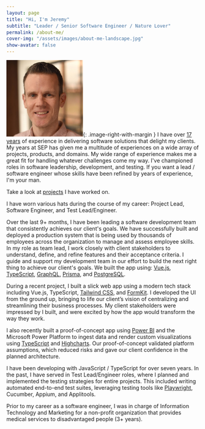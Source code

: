 ```yaml
---
layout: page
title: "Hi, I'm Jeremy"
subtitle: "Leader / Senior Software Engineer / Nature Lover"
permalink: /about-me/
cover-img: "/assets/images/about-me-landscape.jpg"
show-avatar: false
---
```


![Me](/assets/images/avatar-icon.jpg){: .image-right-with-margin } 
I have over [17 years](https://twitter.com/wwwsepcom/status/1631756219395321856?s=46) of experience in delivering software solutions that delight my clients. My years at SEP has given me a multitude of experiences on a wide array of projects, products, and domains. My wide range of experience makes me a great fit for handling whatever challenges come my way. I've championed roles in software leadership, development, and testing. If you want a lead / software engineer whose skills have been refined by years of experience, I'm your man.

Take a look at [projects](/projects) I have worked on.

I have worn various hats during the course of my career: Project Lead, Software Engineer, and Test Lead/Engineer.

Over the last 9+ months, I have been leading a software development team that consistently achieves our client's goals. We have successfully built and deployed a production system that is being used by thousands of employees across the organization to manage and assess employee skills. In my role as team lead, I work closely with client stakeholders to understand, define, and refine features and their acceptance criteria. I guide and support my development team in our effort to build the next right thing to achieve our client's goals. We built the app using: [Vue.js](https://vuejs.org), [TypeScript](https://www.typescriptlang.org/), [GraphQL](https://graphql.org/), [Prisma](https://www.prisma.io/), and [PostgreSQL](https://www.postgresql.org/).

During a recent project, I built a slick web app using a modern tech stack including Vue.js, TypeScript, [Tailwind CSS](https://tailwindcss.com/), and [FormKit](https://formkit.com/). I developed the UI from the ground up, bringing to life our client’s vision of centralizing and streamlining their business processes. My client stakeholders were impressed by I built, and were excited by how the app would transform the way they work.

I also recently built a proof-of-concept app using [Power BI](https://www.microsoft.com/en-us/power-platform/products/power-bi) and the Microsoft Power Platform to ingest data and render custom visualizations using [TypeScript](https://www.typescriptlang.org/) and [Highcharts](https://www.highcharts.com/). Our proof-of-concept validated platform assumptions, which reduced risks and gave our client confidence in the planned architecture.

I have been developing with JavaScript / TypeScript for over seven years. In the past, I have served in Test Lead/Engineer roles, where I planned and implemented the testing strategies for entire projects. This included writing automated end-to-end test suites, leveraging testing tools like [Playwright](https://playwright.dev/), Cucumber, Appium, and Applitools.

Prior to my career as a software engineer, I was in charge of Information Technology and Marketing for a non-profit organization that provides medical services to disadvantaged people (3+ years).
